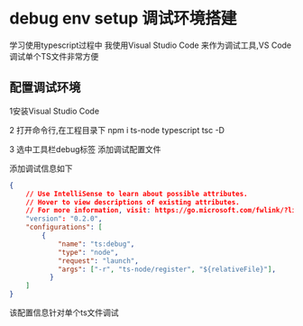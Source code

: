 # debug env setup 调试环境搭建 


学习使用typescript过程中 我使用Visual Studio Code 来作为调试工具,VS Code调试单个TS文件非常方便

## 配置调试环境

 1安装Visual Studio Code

 2 打开命令行,在工程目录下 npm i ts-node typescript tsc -D

 3 选中工具栏debug标签 添加调试配置文件

添加调试信息如下
```json
{
    // Use IntelliSense to learn about possible attributes.
    // Hover to view descriptions of existing attributes.
    // For more information, visit: https://go.microsoft.com/fwlink/?linkid=830387
    "version": "0.2.0",
    "configurations": [
        {
            "name": "ts:debug",
            "type": "node",
            "request": "launch",
            "args": ["-r", "ts-node/register", "${relativeFile}"],
          }
    ]
}
```

该配置信息针对单个ts文件调试